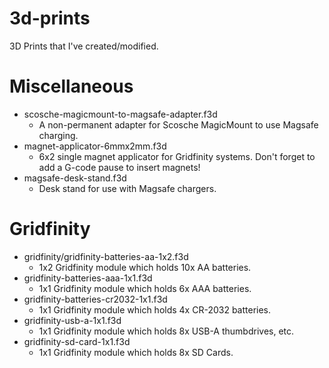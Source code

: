 # 3d-prints

3D Prints that I've created/modified.

# Miscellaneous
* scosche-magicmount-to-magsafe-adapter.f3d
	* A non-permanent adapter for Scosche MagicMount to use Magsafe charging.
* magnet-applicator-6mmx2mm.f3d
	* 6x2 single magnet applicator for Gridfinity systems. Don't forget to add a G-code pause to insert magnets!
* magsafe-desk-stand.f3d
	* Desk stand for use with Magsafe chargers.

# Gridfinity
* gridfinity/gridfinity-batteries-aa-1x2.f3d
	* 1x2 Gridfinity module which holds 10x AA batteries.
* gridfinity-batteries-aaa-1x1.f3d
	* 1x1 Gridfinity module which holds 6x AAA batteries.
* gridfinity-batteries-cr2032-1x1.f3d
	* 1x1 Gridfinity module which holds 4x CR-2032 batteries.
* gridfinity-usb-a-1x1.f3d
	* 1x1 Gridfinity module which holds 8x USB-A thumbdrives, etc.
* gridfinity-sd-card-1x1.f3d
	* 1x1 Gridfinity module which holds 8x SD Cards.